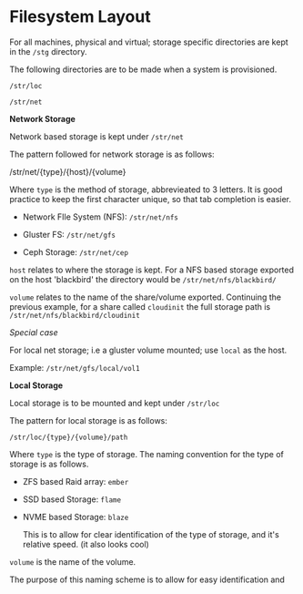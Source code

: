 # Filesystem Layout

For all machines, physical and virtual; storage specific directories are kept in the `/stg` directory. 

The following directories are to be made when a system is provisioned.

`/str/loc`

`/str/net`



**Network Storage**

Network based storage is kept under `/str/net`

The pattern followed for network storage is as follows:

/str/net/{type}/{host}/{volume}

Where `type` is the method of storage, abbrevieated to 3 letters. It is good practice to keep the first character unique, so that tab completion is easier.

- Network FIle System (NFS): `/str/net/nfs`

- Gluster FS: `/str/net/gfs`

- Ceph Storage: `/str/net/cep`



`host` relates to where the storage is kept. For a NFS based storage exported on the host 'blackbird' the directory would be `/str/net/nfs/blackbird/`

`volume` relates to the name of the share/volume exported.  Continuing the previous example, for a share called `cloudinit` the full storage path is `/str/net/nfs/blackbird/cloudinit`



*Special case*

For local net storage; i.e a gluster volume mounted; use `local` as the host.

Example:  `/str/net/gfs/local/vol1`



**Local Storage**

Local storage is to be mounted and kept under `/str/loc` 

The pattern for local storage is as follows:

`/str/loc/{type}/{volume}/path`

Where `type` is the type of storage. The naming convention for the type of storage is as follows.

- ZFS based Raid array: `ember`

- SSD based Storage: `flame`

- NVME based Storage: `blaze`
  
  This is to allow for clear identification of the type of storage, and it's relative speed. (it also looks cool)

`volume` is the name of the volume. 

The purpose of this naming scheme is to allow for easy identification and 








